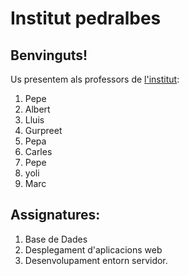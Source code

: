 # Institut pedralbes
## Benvinguts! 
Us presentem als professors de [l'institut](https://www.institutpedralbes.cat/): 

 1. Pepe	
 2. Albert
 3. Lluis
 4. Gurpreet
 5. Pepa
 6. Carles
 5. Pepe
 6. yoli
 7. Marc

 ## Assignatures:
 1. Base de Dades
 2. Desplegament d'aplicacions web
 3. Desenvolupament entorn servidor.
 

